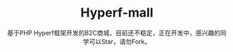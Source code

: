 
<h1 align="center">Hyperf-mall</h1>

<p align="center">基于PHP Hyperf框架开发的B2C商城，目前还不稳定，正在开发中，感兴趣的同学可以Star，请勿Fork。</p>